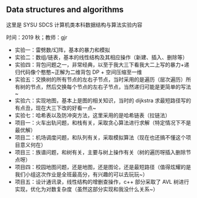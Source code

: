 ## Data structures and algorithms

这里是 SYSU SDCS 计算机类本科数据结构与算法实验内容

时间：2019 秋；教师：gjr

- 实验一：雷劈数/幻阵，基本的暴力和模拟
- 实验二：数组/链表，基本的线性结构及其相应操作（新建、插入、删除等）
- 实验四：背包问题之一，非常经典，以至于我大三下看我大二上写的暴力+递归代码像个憨憨~正解为二维背包 DP + 空间压缩至一维
- 实验五：交换树的所有节点的左右子节点，当时采用的是遍历（层次遍历）所有树的节点，然后交换每个节点的左右子节点，当然递归可能是更简单的写法~
- 实验六：实现地图，基本上是图的相关知识，当时的 dijkstra 求最短路径写的有点丑，现在大三下改的好看一点~
- 实验七：哈希表以及防冲突方法，这里采用的是哈希链表（拉链法）
- 项目一：火车出轨问题，和栈有关，采取贪心算法进行求解（特定情况下不是最优解）
- 项目二：机场调度问题，和队列有关，采取模拟算法（现在也还搞不懂这个项目意义何在）
- 项目三：族谱问题，和树有关，主要与树上操作有关（树的遍历呀插入删除节点呀）
- 项目四：校园地图问题，还是地图，还是图论，还是最短路径（值得炫耀的是我们小组这次作业是全班最高分，有兴趣的可以去玩玩~）
- 项目五：设计通讯录，线性结构的增删查操作，c++ 部分采取了 AVL 树进行实现，优化为对数复杂度（虽然这部分实现和我没什么关系~）